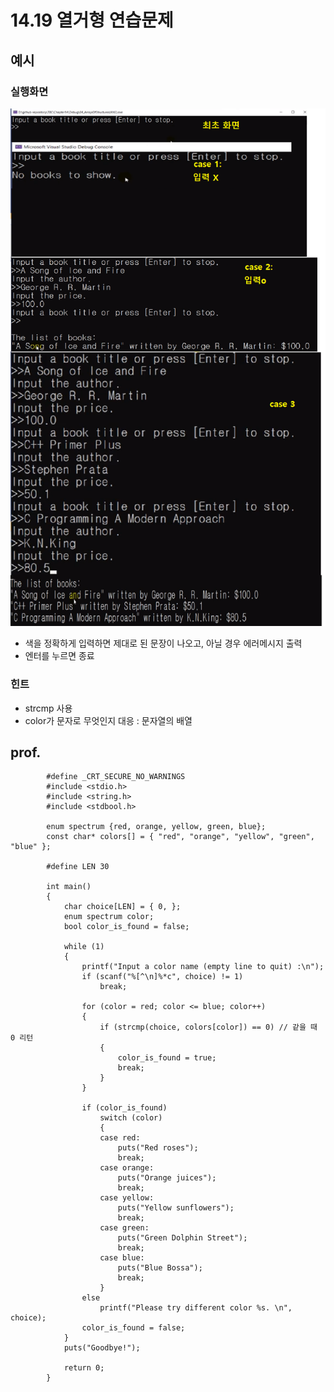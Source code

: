 # 14.19 열거형 연습문제
## 예시
### 실행화면
![](../images/chapter14/struct13.png)


* 색을 정확하게 입력하면 제대로 된 문장이 나오고, 아닐 경우 에러메시지 출력
* 엔터를 누르면 종료

### 힌트
* strcmp 사용
* color가 문자로 무엇인지 대응 : 문자열의 배열

## prof.

			#define _CRT_SECURE_NO_WARNINGS
			#include <stdio.h>
			#include <string.h>
			#include <stdbool.h>

			enum spectrum {red, orange, yellow, green, blue};
			const char* colors[] = { "red", "orange", "yellow", "green", "blue" };

			#define LEN 30

			int main()
			{
				char choice[LEN] = { 0, };
				enum spectrum color;
				bool color_is_found = false;

				while (1)
				{
					printf("Input a color name (empty line to quit) :\n");
					if (scanf("%[^\n]%*c", choice) != 1)
						break;

					for (color = red; color <= blue; color++)
					{
						if (strcmp(choice, colors[color]) == 0) // 같을 때 0 리턴
						{
							color_is_found = true;
							break;
						}
					}

					if (color_is_found)
						switch (color)
						{
						case red:
							puts("Red roses");
							break;
						case orange:
							puts("Orange juices");
							break;
						case yellow:
							puts("Yellow sunflowers");
							break;
						case green:
							puts("Green Dolphin Street");
							break;
						case blue:
							puts("Blue Bossa");
							break;
						}
					else
						printf("Please try different color %s. \n", choice);
					color_is_found = false;
				}
				puts("Goodbye!");

				return 0;
			}